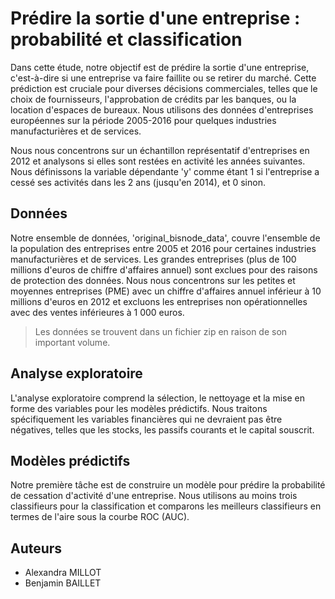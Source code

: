 # Prédire la sortie d'une entreprise : probabilité et classification

Dans cette étude, notre objectif est de prédire la sortie d'une entreprise, c'est-à-dire si une entreprise va faire faillite ou se retirer du marché. Cette prédiction est cruciale pour diverses décisions commerciales, telles que le choix de fournisseurs, l'approbation de crédits par les banques, ou la location d'espaces de bureaux. Nous utilisons des données d'entreprises européennes sur la période 2005-2016 pour quelques industries manufacturières et de services.

Nous nous concentrons sur un échantillon représentatif d'entreprises en 2012 et analysons si elles sont restées en activité les années suivantes. Nous définissons la variable dépendante 'y' comme étant 1 si l'entreprise a cessé ses activités dans les 2 ans (jusqu'en 2014), et 0 sinon.

## Données

Notre ensemble de données, 'original_bisnode_data', couvre l'ensemble de la population des entreprises entre 2005 et 2016 pour certaines industries manufacturières et de services. Les grandes entreprises (plus de 100 millions d'euros de chiffre d'affaires annuel) sont exclues pour des raisons de protection des données. Nous nous concentrons sur les petites et moyennes entreprises (PME) avec un chiffre d'affaires annuel inférieur à 10 millions d'euros en 2012 et excluons les entreprises non opérationnelles avec des ventes inférieures à 1 000 euros. 

> Les données se trouvent dans un fichier zip en raison de son important volume. 

## Analyse exploratoire

L'analyse exploratoire comprend la sélection, le nettoyage et la mise en forme des variables pour les modèles prédictifs. Nous traitons spécifiquement les variables financières qui ne devraient pas être négatives, telles que les stocks, les passifs courants et le capital souscrit.

## Modèles prédictifs

Notre première tâche est de construire un modèle pour prédire la probabilité de cessation d'activité d'une entreprise. Nous utilisons au moins trois classifieurs pour la classification et comparons les meilleurs classifieurs en termes de l'aire sous la courbe ROC (AUC).

## Auteurs

- Alexandra MILLOT
- Benjamin BAILLET



